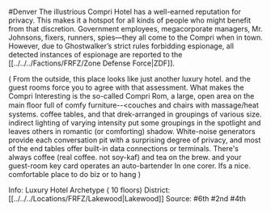 #Denver 
The illustrious Compri Hotel has a well-earned reputation for privacy. This makes it a hotspot for all kinds of people who might benefit from that discretion. Government employees, megacorporate managers, Mr. Johnsons, fixers, runners, spies—they all come to the Compri when in town. However, due to Ghostwalker’s strict rules forbidding espionage, all detected instances of espionage are reported to the [[../../../Factions/FRFZ/Zone Defense Force|ZDF]].

( From the outside, this place looks like just another luxury hotel. and the guest rooms force you to agree with that assessment. What makes the Compri Interesting is the so-called Compri Rom, a large, open area on the main ﬂoor full of comfy furniture--<couches and chairs with massage/heat systems. coffee tables, and that drek-arranged in groupings of various size. indirect lighting of varying intensity put some groupings in the spotlight and leaves others in romantic (or comforting) shadow. White-noise generators provide each conversation pit with a surprising degree of privacy, and most of the end tables offer built-in data connections or terminals. There's always coffee (real coffee. not soy-kaf) and tea on the brew. and your guest-room key card operates an auto-bartender In one corer. Ifs a nice. comfortable place to do biz or to hang )

Info: Luxury Hotel Archetype ( 10 floors)
District: [[../../../Locations/FRFZ/Lakewood|Lakewood]]
Source: #6th #2nd #4th 